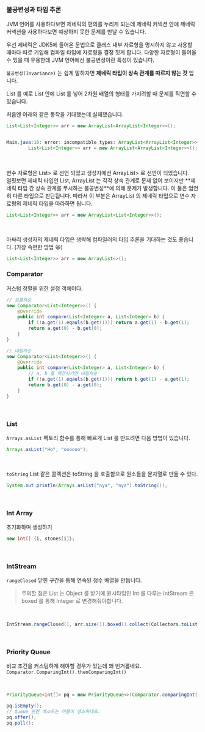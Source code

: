 ### 불공변성과 타입 추론
JVM 언어를 사용하다보면 제네릭의 편의를 누리게 되는데 제네릭 커넥션 안에 제네릭 커넥션을 사용하다보면 예상하지 못한 문제를 만날 수 있습니다.<br>

우선 제네릭은 JDK5에 들어온 문법으로 클래스 내부 자료형을 명시하지 않고 사용할 때마다 따로 기입해 컴파일 타임에 자료형을 결정 짓게 합니다. 다양한 자료형이 들어올 수 있을 때 유용한데 JVM 언어에선 불공변성이란 특성이 있습니다. <br>

`불공변성(Invariance)` 는 쉽게 말하자면 **제네릭 타입이 상속 관계를 따르지 않는 것** 입니다.<br>

List 를 예로 List 안에 List 를 넣어 2차원 배열의 형태를 가지려할 때 문제를 직면할 수 있습니다.<br>

처음엔 아래와 같은 동작을 기대했는데 실패했습니다.<br>

```java
List<List<Integer>> arr = new ArrayList<ArrayList<Integer>>();


Main.java:10: error: incompatible types: ArrayList<ArrayList<Integer>> cannot be converted to List<List<Integer>>
		List<List<Integer>> arr = new ArrayList<ArrayList<Integer>>();
  
```

<br>
변수 자료형은 List<List<>> 로 선언 되었고 생성자에선 ArrayList<ArrayList<>> 로 선언이 되었습니다.

<br>
얼핏보면 제네릭 타입인 List, ArrayList 는 각각 상속 관계로 문제 없어 보이지만 **제네릭 타입 간 상속 관계를 무시하는 불공변성**에 의해 문제가 발생합니다. 이 둘은 엄연히 다른 타입으로 판단됩니다. 따라서 이 부분은 ArrayList 의 제네릭 타입으로 변수 자료형의 제네릭 타입을 따라하면 됩니다.

<br>

```java
List<List<Integer>> arr = new ArrayList<List<Integer>>();
```

<br>

아싸리 생성자의 제네릭 타입은 생략해 컴파일러의 타입 추론을 기대하는 것도 좋습니다. (가장 속편한 방법 😆)

```java
List<List<Integer>> arr = new ArrayList<>();
```
  
### Comparator
커스텀 정렬을 위한 설정 객체이다.

```java
// 오름차순
new Comparator<List<Integer>>() {
	@Override
    public int compare(List<Integer> a, List<Integer> b) {
    	if (!a.get(1).eqauls(b.get(1))) return a.get(1) - b.get(1);
        return a.get(0) - b.get(0);
    }
}

// 내림차순
new Comparator<List<Integer>>() {
	@Override
    public int compare(List<Integer> a, List<Integer> b) {
        // a, b 를 역전시키면 내림차순
    	if (!a.get(1).eqauls(b.get(1))) return b.get(1) - a.get(1);
        return b.get(0) - a.get(0);
    }
}
```

<br>

### List
`Arrays.asList`
팩토리 함수를 통해 빠르게 List 를 만드려면 다음 방법이 있습니다.<br>


```java
Arrays.asList("Ho", "oooooo");
```

<br>

`toString`
List 같은 콜렉션은 toString 을 호출함으로 원소들을 문자열로 만들 수 있다.<br>

```java
System.out.println(Arrays.asList("nya", "nya").toString());
```
<br>

### Int Array
초기화하며 생성하기<br>

```java
new int[] {i, stones[i]};
```
<br>

### IntStream
`rangeClosed`
닫힌 구간을 통해 연속된 정수 배열을 만듭니다. <br>

> 주의할 점은 List 는 Object 를 받기에 원시타입인 Int 를 다루는 IntStream 은 boxed 를 통해 Integer 로 변경해줘야합니다.

<br>

```java
IntStream.rangeClosed(1, arr.size()).boxed().collect(Collectors.toList());
```

<br>

### Priority Queue
비교 조건을 커스텀하게 해야할 경우가 있는데 꽤 번거롭네요.
`Comparator.ComparingInt().thenComparingInt()`

<br>

```java
PriorityQueue<int[]> pq = new PriorityQueue<>(Comparator.comparingInt((int[] arr) -> arr[1]).thenComparingInt(arr -> arr[0]));

pq.isEmpty();
// Queue 관련 메소드는 이름이 생소하네요.
pq.offer();
pq.poll();
```
    